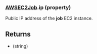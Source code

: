 ### [AWSEC2Job](AWSEC2Job.md).ip (property)




Public IP address of the **job** EC2 instance.

Returns
------------
* (string)

